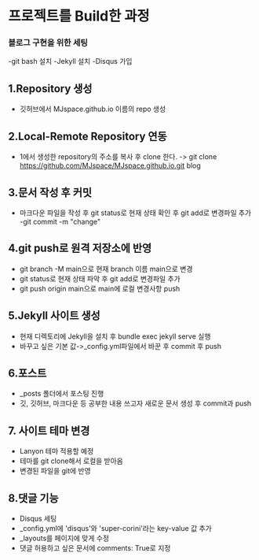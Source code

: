 # 프로젝트를 Build한 과정

### 블로그 구현을 위한 세팅
-git bash 설치
-Jekyll 설치
-Disqus 가입

## 1.Repository 생성
- 깃허브에서 MJspace.github.io 이름의 repo 생성

## 2.Local-Remote Repository 연동
- 1에서 생성한 repository의 주소를 복사 후 clone 한다.
-> git clone https://github.com/MJspace/MJspace.github.io.git blog

## 3.문서 작성 후 커밋
- 마크다운 파일을 작성 후 git status로 현재 상태 확인 후 git add로 변경파일 추가
-git commit -m "change"

## 4.git push로 원격 저장소에 반영
- git branch -M main으로 현재 branch 이름 main으로 변경
- git status로 현재 상태 파악 후 git add로 변경파일 추가
- git push origin main으로 main에 로컬 변경사항 push

## 5.Jekyll 사이트 생성
- 현재 디렉토리에 Jekyll을 설치 후 bundle exec jekyll serve 실행 
- 바꾸고 싶은 기본 값->_config.yml파일에서 바꾼 후 commit 후 push

## 6.포스트
- _posts 폴더에서 포스팅 진행
- 깃, 깃허브, 마크다운 등 공부한 내용 쓰고자 새로운 문서 생성 후 commit과 push

## 7. 사이트 테마 변경
- Lanyon 테마 적용할 예정
- 테마를 git clone해서 로컬을 받아옴
- 변경된 파일을 git에 반영

## 8.댓글 기능
- Disqus 세팅
- _config.yml에 'disqus'와 'super-corini'라는 key-value 값 추가
- _layouts를 페이지에 맞게 수정
- 댓글 허용하고 싶은 문서에 comments: True로 지정
